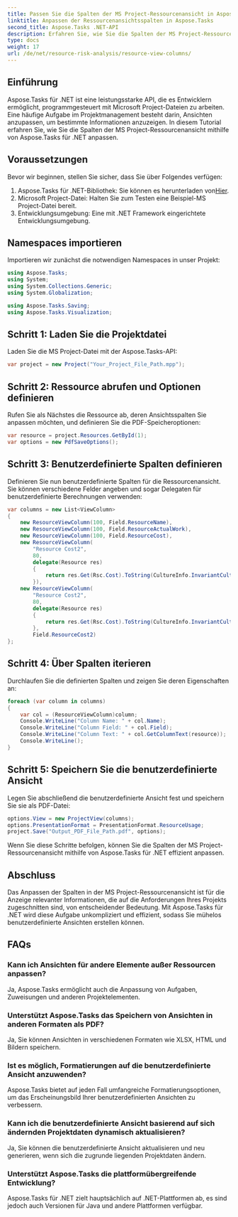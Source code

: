 ```yaml
---
title: Passen Sie die Spalten der MS Project-Ressourcenansicht in Aspose.Tasks an
linktitle: Anpassen der Ressourcenansichtsspalten in Aspose.Tasks
second_title: Aspose.Tasks .NET-API
description: Erfahren Sie, wie Sie die Spalten der MS Project-Ressourcenansicht mithilfe von Aspose.Tasks für .NET effizient anpassen. Erstellen Sie maßgeschneiderte Ansichten für ein besseres Projektmanagement.
type: docs
weight: 17
url: /de/net/resource-risk-analysis/resource-view-columns/
---
```

## Einführung
Aspose.Tasks für .NET ist eine leistungsstarke API, die es Entwicklern ermöglicht, programmgesteuert mit Microsoft Project-Dateien zu arbeiten. Eine häufige Aufgabe im Projektmanagement besteht darin, Ansichten anzupassen, um bestimmte Informationen anzuzeigen. In diesem Tutorial erfahren Sie, wie Sie die Spalten der MS Project-Ressourcenansicht mithilfe von Aspose.Tasks für .NET anpassen.
## Voraussetzungen
Bevor wir beginnen, stellen Sie sicher, dass Sie über Folgendes verfügen:
1.  Aspose.Tasks für .NET-Bibliothek: Sie können es herunterladen von[Hier](https://releases.aspose.com/tasks/net/).
2. Microsoft Project-Datei: Halten Sie zum Testen eine Beispiel-MS Project-Datei bereit.
3. Entwicklungsumgebung: Eine mit .NET Framework eingerichtete Entwicklungsumgebung.
## Namespaces importieren
Importieren wir zunächst die notwendigen Namespaces in unser Projekt:
```csharp
using Aspose.Tasks;
using System;
using System.Collections.Generic;
using System.Globalization;

using Aspose.Tasks.Saving;
using Aspose.Tasks.Visualization;
```
## Schritt 1: Laden Sie die Projektdatei
Laden Sie die MS Project-Datei mit der Aspose.Tasks-API:
```csharp
var project = new Project("Your_Project_File_Path.mpp");
```
## Schritt 2: Ressource abrufen und Optionen definieren
Rufen Sie als Nächstes die Ressource ab, deren Ansichtsspalten Sie anpassen möchten, und definieren Sie die PDF-Speicheroptionen:
```csharp
var resource = project.Resources.GetById(1);
var options = new PdfSaveOptions();
```
## Schritt 3: Benutzerdefinierte Spalten definieren
Definieren Sie nun benutzerdefinierte Spalten für die Ressourcenansicht. Sie können verschiedene Felder angeben und sogar Delegaten für benutzerdefinierte Berechnungen verwenden:
```csharp
var columns = new List<ViewColumn>
{
    new ResourceViewColumn(100, Field.ResourceName),
    new ResourceViewColumn(100, Field.ResourceActualWork),
    new ResourceViewColumn(100, Field.ResourceCost),
    new ResourceViewColumn(
        "Resource Cost2", 
        80,
        delegate(Resource res)
        {
            return res.Get(Rsc.Cost).ToString(CultureInfo.InvariantCulture);
        }),
    new ResourceViewColumn(
        "Resource Cost2", 
        80,
        delegate(Resource res)
        {
            return res.Get(Rsc.Cost).ToString(CultureInfo.InvariantCulture);
        }, 
        Field.ResourceCost2)
};
```
## Schritt 4: Über Spalten iterieren
Durchlaufen Sie die definierten Spalten und zeigen Sie deren Eigenschaften an:
```csharp
foreach (var column in columns)
{
    var col = (ResourceViewColumn)column;
    Console.WriteLine("Column Name: " + col.Name);
    Console.WriteLine("Column Field: " + col.Field);
    Console.WriteLine("Column Text: " + col.GetColumnText(resource));
    Console.WriteLine();
}
```
## Schritt 5: Speichern Sie die benutzerdefinierte Ansicht
Legen Sie abschließend die benutzerdefinierte Ansicht fest und speichern Sie sie als PDF-Datei:
```csharp
options.View = new ProjectView(columns);
options.PresentationFormat = PresentationFormat.ResourceUsage;
project.Save("Output_PDF_File_Path.pdf", options);
```
Wenn Sie diese Schritte befolgen, können Sie die Spalten der MS Project-Ressourcenansicht mithilfe von Aspose.Tasks für .NET effizient anpassen.
## Abschluss
Das Anpassen der Spalten in der MS Project-Ressourcenansicht ist für die Anzeige relevanter Informationen, die auf die Anforderungen Ihres Projekts zugeschnitten sind, von entscheidender Bedeutung. Mit Aspose.Tasks für .NET wird diese Aufgabe unkompliziert und effizient, sodass Sie mühelos benutzerdefinierte Ansichten erstellen können.
## FAQs
### Kann ich Ansichten für andere Elemente außer Ressourcen anpassen?
Ja, Aspose.Tasks ermöglicht auch die Anpassung von Aufgaben, Zuweisungen und anderen Projektelementen.
### Unterstützt Aspose.Tasks das Speichern von Ansichten in anderen Formaten als PDF?
Ja, Sie können Ansichten in verschiedenen Formaten wie XLSX, HTML und Bildern speichern.
### Ist es möglich, Formatierungen auf die benutzerdefinierte Ansicht anzuwenden?
Aspose.Tasks bietet auf jeden Fall umfangreiche Formatierungsoptionen, um das Erscheinungsbild Ihrer benutzerdefinierten Ansichten zu verbessern.
### Kann ich die benutzerdefinierte Ansicht basierend auf sich ändernden Projektdaten dynamisch aktualisieren?
Ja, Sie können die benutzerdefinierte Ansicht aktualisieren und neu generieren, wenn sich die zugrunde liegenden Projektdaten ändern.
### Unterstützt Aspose.Tasks die plattformübergreifende Entwicklung?
Aspose.Tasks für .NET zielt hauptsächlich auf .NET-Plattformen ab, es sind jedoch auch Versionen für Java und andere Plattformen verfügbar.